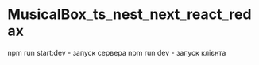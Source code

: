 # MusicalBox_ts_nest_next_react_redax

npm run start:dev - запуск сервера
npm run dev - запуск клієнта
